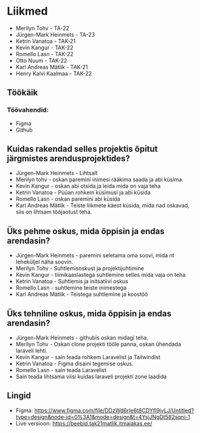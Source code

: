 # Liikmed

- Merilyn Tohv - TA-22
- Jürgen-Mark Heinmets - TA-23
- Ketrin Vanatoa - TAK-21
- Kevin Kangur - TAK-22
- Romello Lasn - TAK-22
- Otto Nuum - TAK-22
- Karl Andreas Mätlik - TAK-21
- Henry Kalvi Kaalmaa - TAK-22

## Töökäik
### Töövahendid: 
- Figma
- Github


## Kuidas rakendad selles projektis õpitut järgmistes arendusprojektides?
- Jürgen-Mark Heinmets - Lihtsalt
- Merilyn tohv - oskan paremini inimesi rääkima saada ja abi küsima.
- Kevin Kangur - oskan abi otsida ja leida mida on vaja teha
- Ketrin Vanatoa - Püüan rohkem küsimusi ja abi küsida
- Romello Lasn - oskan paremini abi küsida
- Karl Andreas Mätlik - Teiste liikmete käest küsida, mida nad oskavad, siis on lihtsam tööjaotust teha.
## Üks pehme oskus, mida õppisin ja endas arendasin?
- Jürgen-Mark Heinmets - paremini seletama oma soovi, mida nt leheküljel näha soovin.
- Merilyn Tohv - Suhtlemisoskust ja projektijuhtimine
- Kevin Kangur - tiimikaaslastega suhtlemine selles mida vaja on teha
-  Ketrin Vanatoa - Suhtlemis ja initsatiivi oskus
-  Romello Lasn - suhtlemine teiste inimestega
-  Karl Andreas Mätlik - Teistega suhtlemine ja koostöö
## Üks tehniline oskus, mida õppisin ja endas arendasin?
- Jürgen-Mark Heinmets - githubis oskan midagi teha.
- Merilyn Tohv - Oskan clone projekti tööle panna, oskan ühendada laraveli lehti.
- Kevin Kangur - sain teada rohkem Laravelist ja Tailwindist
- Ketrin Vanatoa - Figma disaini tegemise oskus.
- Romello Lasn - sain teada Laravelist
- Sain teada lihtsama viisi kuidas laraveli projekti zone laadida

## Lingid
- Figma: https://www.figma.com/file/DDzWd6rIe6t8CDYfI9jyLJ/Untitled?type=design&node-id=0%3A1&mode=design&t=4YsjJNgDt582sqni-1
- Live versioon: https://beebid.tak21matlik.itmajakas.ee/
